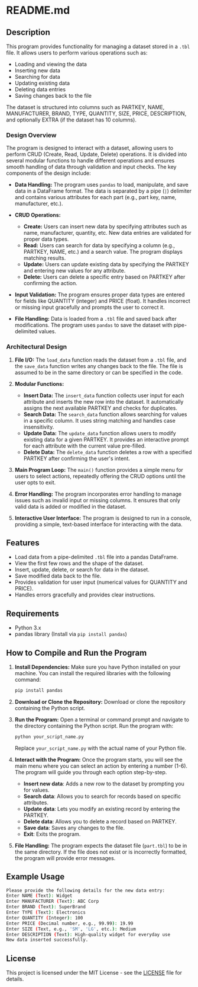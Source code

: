 
# README.md

## Description

This program provides functionality for managing a dataset stored in a `.tbl` file. It allows users to perform various operations such as:

- Loading and viewing the data
- Inserting new data
- Searching for data
- Updating existing data
- Deleting data entries
- Saving changes back to the file

The dataset is structured into columns such as PARTKEY, NAME, MANUFACTURER, BRAND, TYPE, QUANTITY, SIZE, PRICE, DESCRIPTION, and optionally EXTRA (if the dataset has 10 columns).

### Design Overview

The program is designed to interact with a dataset, allowing users to perform CRUD (Create, Read, Update, Delete) operations. It is divided into several modular functions to handle different operations and ensures smooth handling of data through validation and input checks. The key components of the design include:

- **Data Handling:** The program uses `pandas` to load, manipulate, and save data in a DataFrame format. The data is separated by a pipe (`|`) delimiter and contains various attributes for each part (e.g., part key, name, manufacturer, etc.).
  
- **CRUD Operations:**
  - **Create:** Users can insert new data by specifying attributes such as name, manufacturer, quantity, etc. New data entries are validated for proper data types.
  - **Read:** Users can search for data by specifying a column (e.g., PARTKEY, NAME, etc.) and a search value. The program displays matching results.
  - **Update:** Users can update existing data by specifying the PARTKEY and entering new values for any attribute.
  - **Delete:** Users can delete a specific entry based on PARTKEY after confirming the action.

- **Input Validation:** The program ensures proper data types are entered for fields like QUANTITY (integer) and PRICE (float). It handles incorrect or missing input gracefully and prompts the user to correct it.

- **File Handling:** Data is loaded from a `.tbl` file and saved back after modifications. The program uses `pandas` to save the dataset with pipe-delimited values.

### Architectural Design

1. **File I/O:** The `load_data` function reads the dataset from a `.tbl` file, and the `save_data` function writes any changes back to the file. The file is assumed to be in the same directory or can be specified in the code.

2. **Modular Functions:**
   - **Insert Data:** The `insert_data` function collects user input for each attribute and inserts the new row into the dataset. It automatically assigns the next available PARTKEY and checks for duplicates.
   - **Search Data:** The `search_data` function allows searching for values in a specific column. It uses string matching and handles case insensitivity.
   - **Update Data:** The `update_data` function allows users to modify existing data for a given PARTKEY. It provides an interactive prompt for each attribute with the current value pre-filled.
   - **Delete Data:** The `delete_data` function deletes a row with a specified PARTKEY after confirming the user's intent.

3. **Main Program Loop:** The `main()` function provides a simple menu for users to select actions, repeatedly offering the CRUD options until the user opts to exit.

4. **Error Handling:** The program incorporates error handling to manage issues such as invalid input or missing columns. It ensures that only valid data is added or modified in the dataset.

5. **Interactive User Interface:** The program is designed to run in a console, providing a simple, text-based interface for interacting with the data.

## Features

- Load data from a pipe-delimited `.tbl` file into a pandas DataFrame.
- View the first few rows and the shape of the dataset.
- Insert, update, delete, or search for data in the dataset.
- Save modified data back to the file.
- Provides validation for user input (numerical values for QUANTITY and PRICE).
- Handles errors gracefully and provides clear instructions.

## Requirements

- Python 3.x
- pandas library (Install via `pip install pandas`)

## How to Compile and Run the Program

1. **Install Dependencies:**
   Make sure you have Python installed on your machine. You can install the required libraries with the following command:
   ```bash
   pip install pandas
   ```

2. **Download or Clone the Repository:**
   Download or clone the repository containing the Python script.

3. **Run the Program:**
   Open a terminal or command prompt and navigate to the directory containing the Python script. Run the program with:
   ```bash
   python your_script_name.py
   ```
   Replace `your_script_name.py` with the actual name of your Python file.

4. **Interact with the Program:**
   Once the program starts, you will see the main menu where you can select an action by entering a number (1-6). The program will guide you through each option step-by-step.

   - **Insert new data**: Adds a new row to the dataset by prompting you for values.
   - **Search data**: Allows you to search for records based on specific attributes.
   - **Update data**: Lets you modify an existing record by entering the PARTKEY.
   - **Delete data**: Allows you to delete a record based on PARTKEY.
   - **Save data**: Saves any changes to the file.
   - **Exit**: Exits the program.

5. **File Handling:**
   The program expects the dataset file (`part.tbl`) to be in the same directory. If the file does not exist or is incorrectly formatted, the program will provide error messages.

## Example Usage

```bash
Please provide the following details for the new data entry:
Enter NAME (Text): Widget
Enter MANUFACTURER (Text): ABC Corp
Enter BRAND (Text): SuperBrand
Enter TYPE (Text): Electronics
Enter QUANTITY (Integer): 100
Enter PRICE (Decimal number, e.g., 99.99): 19.99
Enter SIZE (Text, e.g., 'SM', 'LG', etc.): Medium
Enter DESCRIPTION (Text): High-quality widget for everyday use
New data inserted successfully.
```

## License

This project is licensed under the MIT License - see the [LICENSE](LICENSE) file for details.
